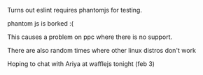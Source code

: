 Turns out eslint requires phantomjs for testing.

phantom js is borked :(

This causes a problem on ppc where there is no support. 

There are also random times where other linux distros don't work

Hoping to chat with Ariya at wafflejs tonight (feb 3)
